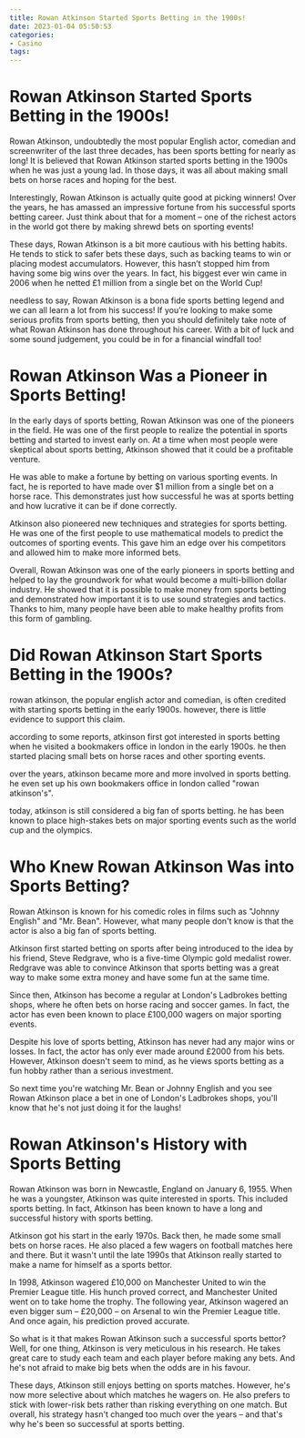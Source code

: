 ```yaml
---
title: Rowan Atkinson Started Sports Betting in the 1900s!
date: 2023-01-04 05:50:53
categories:
- Casino
tags:
---
```



#  Rowan Atkinson Started Sports Betting in the 1900s!

Rowan Atkinson, undoubtedly the most popular English actor, comedian and screenwriter of the last three decades, has been sports betting for nearly as long! It is believed that Rowan Atkinson started sports betting in the 1900s when he was just a young lad. In those days, it was all about making small bets on horse races and hoping for the best.

Interestingly, Rowan Atkinson is actually quite good at picking winners! Over the years, he has amassed an impressive fortune from his successful sports betting career. Just think about that for a moment – one of the richest actors in the world got there by making shrewd bets on sporting events!

These days, Rowan Atkinson is a bit more cautious with his betting habits. He tends to stick to safer bets these days, such as backing teams to win or placing modest accumulators. However, this hasn’t stopped him from having some big wins over the years. In fact, his biggest ever win came in 2006 when he netted £1 million from a single bet on the World Cup!

 needless to say, Rowan Atkinson is a bona fide sports betting legend and we can all learn a lot from his success! If you’re looking to make some serious profits from sports betting, then you should definitely take note of what Rowan Atkinson has done throughout his career. With a bit of luck and some sound judgement, you could be in for a financial windfall too!

#  Rowan Atkinson Was a Pioneer in Sports Betting!

In the early days of sports betting, Rowan Atkinson was one of the pioneers in the field. He was one of the first people to realize the potential in sports betting and started to invest early on. At a time when most people were skeptical about sports betting, Atkinson showed that it could be a profitable venture.

He was able to make a fortune by betting on various sporting events. In fact, he is reported to have made over $1 million from a single bet on a horse race. This demonstrates just how successful he was at sports betting and how lucrative it can be if done correctly.

Atkinson also pioneered new techniques and strategies for sports betting. He was one of the first people to use mathematical models to predict the outcomes of sporting events. This gave him an edge over his competitors and allowed him to make more informed bets.

Overall, Rowan Atkinson was one of the early pioneers in sports betting and helped to lay the groundwork for what would become a multi-billion dollar industry. He showed that it is possible to make money from sports betting and demonstrated how important it is to use sound strategies and tactics. Thanks to him, many people have been able to make healthy profits from this form of gambling.

#  Did Rowan Atkinson Start Sports Betting in the 1900s?

 rowan atkinson, the popular english actor and comedian, is often credited with starting sports betting in the early 1900s. however, there is little evidence to support this claim.

according to some reports, atkinson first got interested in sports betting when he visited a bookmakers office in london in the early 1900s. he then started placing small bets on horse races and other sporting events.

over the years, atkinson became more and more involved in sports betting. he even set up his own bookmakers office in london called "rowan atkinson's".

today, atkinson is still considered a big fan of sports betting. he has been known to place high-stakes bets on major sporting events such as the world cup and the olympics.

#  Who Knew Rowan Atkinson Was into Sports Betting?

Rowan Atkinson is known for his comedic roles in films such as "Johnny English" and "Mr. Bean". However, what many people don't know is that the actor is also a big fan of sports betting.

Atkinson first started betting on sports after being introduced to the idea by his friend, Steve Redgrave, who is a five-time Olympic gold medalist rower. Redgrave was able to convince Atkinson that sports betting was a great way to make some extra money and have some fun at the same time.

Since then, Atkinson has become a regular at London's Ladbrokes betting shops, where he often bets on horse racing and soccer games. In fact, the actor has even been known to place £100,000 wagers on major sporting events.

Despite his love of sports betting, Atkinson has never had any major wins or losses. In fact, the actor has only ever made around £2000 from his bets. However, Atkinson doesn't seem to mind, as he views sports betting as a fun hobby rather than a serious investment.

So next time you're watching Mr. Bean or Johnny English and you see Rowan Atkinson place a bet in one of London's Ladbrokes shops, you'll know that he's not just doing it for the laughs!

#  Rowan Atkinson's History with Sports Betting

Rowan Atkinson was born in Newcastle, England on January 6, 1955. When he was a youngster, Atkinson was quite interested in sports. This included sports betting. In fact, Atkinson has been known to have a long and successful history with sports betting.

Atkinson got his start in the early 1970s. Back then, he made some small bets on horse races. He also placed a few wagers on football matches here and there. But it wasn't until the late 1990s that Atkinson really started to make a name for himself as a sports bettor.

In 1998, Atkinson wagered £10,000 on Manchester United to win the Premier League title. His hunch proved correct, and Manchester United went on to take home the trophy. The following year, Atkinson wagered an even bigger sum – £20,000 – on Arsenal to win the Premier League title. And once again, his prediction proved accurate.

So what is it that makes Rowan Atkinson such a successful sports bettor? Well, for one thing, Atkinson is very meticulous in his research. He takes great care to study each team and each player before making any bets. And he's not afraid to make big bets when the odds are in his favour.

These days, Atkinson still enjoys betting on sports matches. However, he's now more selective about which matches he wagers on. He also prefers to stick with lower-risk bets rather than risking everything on one match. But overall, his strategy hasn't changed too much over the years – and that's why he's been so successful at sports betting.